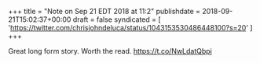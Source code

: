 +++
title = "Note on Sep 21 EDT 2018 at 11:2"
publishdate = 2018-09-21T15:02:37+00:00
draft = false
syndicated = [ 'https://twitter.com/chrisjohndeluca/status/1043153530486448100?s=20' ]
+++

Great long form story. Worth the read.  https://t.co/NwLdatQbpi
